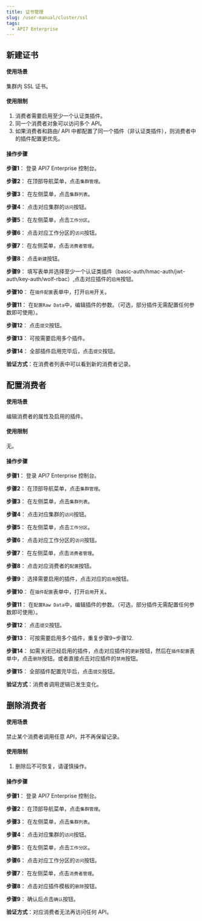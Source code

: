 ```yaml
---
title: 证书管理
slug: /user-manual/cluster/ssl
tags:
  - API7 Enterprise
---
```


## 新建证书
#### 使用场景

集群内 SSL 证书。

#### 使用限制

1. 消费者需要启用至少一个认证类插件。
2. 同一个消费者对象可以访问多个 API。
3. 如果消费者和路由/ API 中都配置了同一个插件（非认证类插件），则消费者中的插件配置更优先。

#### 操作步骤

**步骤1**： 登录 API7 Enterprise 控制台。

**步骤2**： 在顶部导航菜单，点击`集群管理`。

**步骤3**： 在左侧菜单，点击`集群列表`。

**步骤4**： 点击对应集群的`访问`按钮。

**步骤5**： 在左侧菜单，点击`工作分区`。

**步骤6**： 点击对应工作分区的`访问`按钮。

**步骤7**： 在左侧菜单，点击`消费者管理`。

**步骤8**： 点击`新建`按钮。

**步骤9**： 填写表单并选择至少一个认证类插件（basic-auth/hmac-auth/jwt-auth/key-auth/wolf-rbac）,点击对应插件的`启用`按钮。

**步骤10**： 在`插件配置`表单中，打开`启用`开关。

**步骤11**： 在`配置Raw Data`中，编辑插件的参数。（可选，部分插件无需配置任何参数即可使用）。

**步骤12**： 点击`提交`按钮。

**步骤13**： 可按需要启用多个插件。

**步骤14**： 全部插件启用完毕后，点击`提交`按钮。

**验证方式**：在消费者列表中可以看到新的消费者记录。

## 配置消费者
#### 使用场景

编辑消费者的属性及启用的插件。

#### 使用限制

无。

#### 操作步骤

**步骤1**： 登录 API7 Enterprise 控制台。

**步骤2**： 在顶部导航菜单，点击`集群管理`。

**步骤3**： 在左侧菜单，点击`集群列表`。

**步骤4**： 点击对应集群的`访问`按钮。

**步骤5**： 在左侧菜单，点击`工作分区`。

**步骤6**： 点击对应工作分区的`访问`按钮。

**步骤7**： 在左侧菜单，点击`消费者管理`。

**步骤8**： 点击对应消费者的`配置`按钮。

**步骤9**： 选择需要启用的插件，点击对应的`启用`按钮。

**步骤10**： 在`插件配置`表单中，打开`启用`开关。

**步骤11**： 在`配置Raw Data`中，编辑插件的参数。（可选，部分插件无需配置任何参数即可使用）。

**步骤12**： 点击`提交`按钮。

**步骤13**： 可按需要启用多个插件，重复步骤9~步骤12.

**步骤14**： 如需关闭已经启用的插件，点击对应插件的`更新`按钮，然后在`插件配置`表单中，点击`删除`按钮。或者直接点击对应插件的`禁用`按钮。

**步骤15**： 全部插件配置完毕后，点击`提交`按钮。

**验证方式**：消费者调用逻辑已发生变化。

## 删除消费者
#### 使用场景

禁止某个消费者调用任意 API，并不再保留记录。

#### 使用限制

1. 删除后不可恢复，请谨慎操作。

#### 操作步骤

**步骤1**： 登录 API7 Enterprise 控制台。

**步骤2**： 在顶部导航菜单，点击`集群管理`。

**步骤3**： 在左侧菜单，点击`集群列表`。

**步骤4**： 点击对应集群的`访问`按钮。

**步骤5**： 在左侧菜单，点击`工作分区`。

**步骤6**： 点击对应工作分区的`访问`按钮。

**步骤7**： 在左侧菜单，点击`消费者管理`。

**步骤8**： 点击对应插件模板的`删除`按钮。

**步骤9**： 确认后点击`确认`按钮。

**验证方式**：对应消费者无法再访问任何 API。